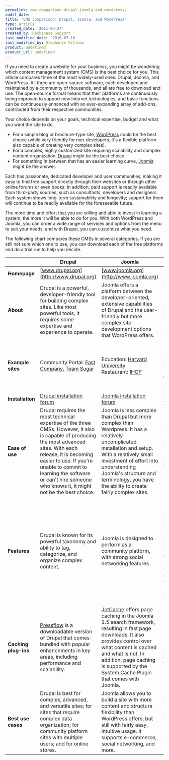 ```yaml
---
permalink: cms-comparison-drupal-joomla-and-wordpress/
audit_date:
title: 'CMS comparison: Drupal, Joomla, and WordPress'
type: article
created_date: '2011-03-27'
created_by: Rackspace Support
last_modified_date: '2016-07-18'
last_modified_by: Stephanie Fillmon
product: undefined
product_url: undefined
---
```


If you need to create a website for your business, you might be wondering which content management system (CMS) is the best choice for you. This article compares three of the most widely-used ones: Drupal, Joomla, and WordPress. All three are open-source software, each developed and maintained by a community of thousands, and all are free to download and use. The open-source format means that their platforms are continuously being improved to support new Internet technologies, and basic functions can be continuously enhanced with an ever-expanding array of add-ons, contributed from their respective communities.

Your choice depends on your goals, technical expertise, budget and what you want the site to do.

- For a simple blog or brochure-type site, [WordPress](http://www.rackspace.com/cloud/sites/web-hosting/wordpress/) could be the best choice (while very friendly for non-developers, it's a flexible platform also capable of creating very complex sites).
- For a complex, highly customized site requiring scalability and complex content organization, [Drupal](http://www.rackspace.com/cloud/sites/web-hosting/drupal/) might be the best choice.
- For something in between that has an easier learning curve, [Joomla](http://www.rackspace.com/cloud/sites/web-hosting/joomla/) might be the answer.

Each has passionate, dedicated developer and user communities, making it easy to find free support directly through their websites or through other online forums or even books. In addition, paid support is readily available from third-party sources, such as consultants, developers and designers. Each system shows long-term sustainability and longevity; support for them will continue to be readily available for the foreseeable future.

The more time and effort that you are willing and able to invest in learning a system, the more it will be able to do for you. With both WordPress and Joomla, you can order a wide range of services and options from the menu to suit your needs, and with Drupal, you can customize what you need.

The following chart compares these CMSs in several categories. If you are still not sure which one to use, you can download each of the free platforms and do a trial run to help you decide.

|   | **Drupal** | **Joomla** | **WordPress** |
| --- | --- | --- | --- |
| **Homepage** | [www.drupal.org](http://www.drupal.org) | [www.joomla.org](http://www.joomla.org) | [www.wordpress.org](http://www.wordpress.org) |
| **About** | Drupal is a powerful, developer-friendly tool for building complex sites. Like most powerful tools, it requires some expertise and experience to operate. | Joomla offers a platform between the developer-oriented, extensive capabilities of Drupal and the user-friendly but more complex site development options that WordPress offers. | WordPress began as an innovative, easy-to-use blogging platform. With an ever-increasing repertoire of themes, plugins and widgets, this CMS is also widely used for other website formats also. |
| **Example sites** | Community Portal: [Fast Company](http://fastcompany.com/), [Team Sugar](http://teamsugar.com/) | Education: [Harvard University](http://gsas.harvard.edu/)<br />Restaurant: [IHOP](http://www.ihop.com/) | Social Networking: [PlayStation Blog](http://blog.us.playstation.com/)<br />News Publishing: [CNN Money](http://business.blogs.cnn.com/)<br />Education/Research: [NASA Ames Research Center](http://center.arc.nasa.gov/)<br />News Publishing: [The New York Observer](http://observer.com/) |
| **Installation** | [Drupal installation forum](http://drupal.org/forum/1) | [Joomla installation forum](http://forum.joomla.org/viewforum.php?f=429&sid=0d9670a18c850ed2e7a39bd46584024d) | [WordPress installation forum](http://wordpress.org/support/forum/installation) |
| **Ease of use** | Drupal requires the most technical expertise of the three CMSs. However, it also is capable of producing the most advanced sites. With each release, it is becoming easier to use. If you're unable to commit to learning the software or can't hire someone who knows it, it might not be the best choice. | Joomla is less complex than Drupal but more complex than Wordpress. It has a relatively uncomplicated installation and setup. With a relatively small investment of effort into understanding Joomla's structure and terminology, you have the ability to create fairly complex sites. | Technical experience is not necessary; it's intuitive and easy to get a simple site set up quickly. It's easy to paste text from a Microsoft Word document into a WordPress site, but not into Joomla and Drupal sites. |
| **Features** | Drupal is known for its powerful taxonomy and ability to tag, categorize, and organize complex content. | Joomla is designed to perform as a community platform, with strong social networking features. | Ease of use is a key benefit for experts and novices alike. WordPress is powerful enough for web developers or designers to efficiently build sites for clients; then, with minimal instruction, clients can take over the site management. WordPress is known for an extensive selection of themes. It's user-friendly with great support and tutorials, making it great for non-technical users to quickly deploy fairly simple sites. |
| **Caching plug-ins** | [Pressflow](http://pressflow.org/) is a downloadable version of Drupal that comes bundled with popular enhancements in key areas, including performance and scalability. | [JotCache](http://extensions.joomla.org/extension/jotcache) offers page caching in the Joomla 1.5 search framework, resulting in fast page downloads. It also provides control over what content is cached and what is not. In addition, page caching is supported by the System Cache Plugin that comes with Joomla. | The [WP-SuperCache](http://wordpress.org/extend/plugins/wp-super-cache/) plug-in optimizes performance by generating static HTML files from database-driven content for faster load times. |
| **Best use cases** | Drupal is best for complex, advanced, and versatile sites; for sites that require complex data organization; for community platform sites with multiple users; and for online stores. | Joomla allows you to build a site with more content and structure flexibility than WordPress offers, but still with fairly easy, intuitive usage. It supports e-commerce, social networking, and more. | WordPress is ideal for fairly simple web sites, such as everyday blogging and news sites; and for anyone looking for an easy-to-manage site. Add-ons make it easy to expand the functionality of the site. |
